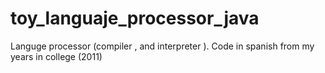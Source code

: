 # toy_languaje_processor_java
Languge processor (compiler , and interpreter ). Code in spanish from my years in college (2011)
